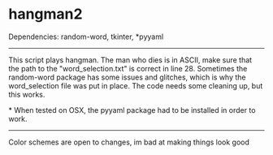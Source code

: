 # hangman2

Dependencies:
random-word, tkinter, *pyyaml


------
This script plays hangman. The man who dies is in ASCII, make sure that the path to the "word_selection.txt" is correct in line 28. Sometimes the random-word package has some issues and glitches, which is why the word_selection file was put in place. The code needs some cleaning up, but this works.


\* When tested on OSX, the pyyaml package had to be installed in order to work.

------
Color schemes are open to changes, im bad at making things look good
